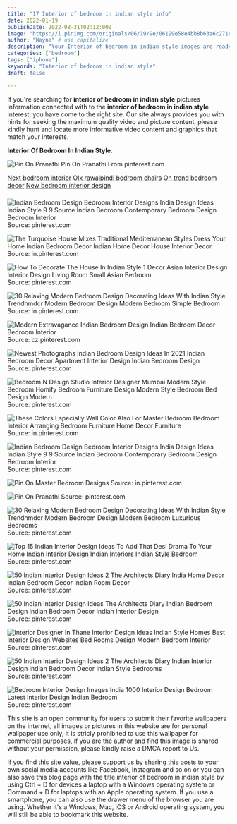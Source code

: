 ```yaml
---
title: "17 Interior of bedroom in indian style info"
date: 2022-01-19
publishDate: 2022-08-31T02:12:00Z
image: "https://i.pinimg.com/originals/06/19/9e/06199e58e4bb8b63a6c271c79fc5d5b1.jpg"
author: "Wayne" # use capitalize
description: "Your Interior of bedroom in indian style images are ready. Interior of bedroom in indian style are a topic that is being searched for and liked by netizens today. You can Download the Interior of bedroom in indian style files here. Download all free images."
categories: ["bedroom"]
tags: ["iphone"]
keywords: "Interior of bedroom in indian style"
draft: false

---
```


If you're searching for **interior of bedroom in indian style** pictures information connected with to the **interior of bedroom in indian style** interest, you have come to the right  site.  Our site always  provides you with  hints  for seeking  the maximum  quality video and picture  content, please kindly hunt and locate more informative video content and graphics  that match your interests.

**Interior Of Bedroom In Indian Style**. 

![Pin On Pranathi](https://i.pinimg.com/originals/2f/9e/eb/2f9eeb335725659599e7ee8bfd83eb14.jpg "Pin On Pranathi")
Pin On Pranathi From pinterest.com

[Next bedroom interior](/next-bedroom-interior/)
[Olx rawalpindi bedroom chairs](/olx-rawalpindi-bedroom-chairs/)
[On trend bedroom decor](/on-trend-bedroom-decor/)
[New bedroom interior design](/new-bedroom-interior-design/)



### 

 


![Indian Bedroom Design Bedroom Interior Designs India Design Ideas Indian Style 9 9 Source Indian Bedroom Contemporary Bedroom Design Bedroom Interior](https://i.pinimg.com/originals/ec/34/60/ec3460eec159ec6870db8b062d62a479.jpg "Indian Bedroom Design Bedroom Interior Designs India Design Ideas Indian Style 9 9 Source Indian Bedroom Contemporary Bedroom Design Bedroom Interior")
Source: pinterest.com

 

![The Turquoise House Mixes Traditional Mediterranean Styles Dress Your Home Indian Bedroom Decor Indian Home Decor House Interior Decor](https://i.pinimg.com/originals/f6/eb/5e/f6eb5e42f08164c9bf379bb434e5b2df.jpg "The Turquoise House Mixes Traditional Mediterranean Styles Dress Your Home Indian Bedroom Decor Indian Home Decor House Interior Decor")
Source: in.pinterest.com

 

![How To Decorate The House In Indian Style 1 Decor Asian Interior Design Interior Design Living Room Small Asian Bedroom](https://i.pinimg.com/736x/f3/76/13/f37613dd4c8b97530a57c7f15ba2163e--how-to-decorate-indian-style.jpg "How To Decorate The House In Indian Style 1 Decor Asian Interior Design Interior Design Living Room Small Asian Bedroom")
Source: pinterest.com

 

![30 Relaxing Modern Bedroom Design Decorating Ideas With Indian Style Trendhmdcr Modern Bedroom Design Modern Bedroom Simple Bedroom](https://i.pinimg.com/originals/cb/8e/4b/cb8e4b44389fcd0c828b298f19fc34fe.jpg "30 Relaxing Modern Bedroom Design Decorating Ideas With Indian Style Trendhmdcr Modern Bedroom Design Modern Bedroom Simple Bedroom")
Source: in.pinterest.com

 

![Modern Extravagance Indian Bedroom Design Indian Bedroom Decor Bedroom Interior](https://i.pinimg.com/originals/67/05/56/670556fcff589d4d2d933544d97e12c2.jpg "Modern Extravagance Indian Bedroom Design Indian Bedroom Decor Bedroom Interior")
Source: cz.pinterest.com

 

![Newest Photographs Indian Bedroom Design Ideas In 2021 Indian Bedroom Decor Apartment Interior Design Indian Bedroom Design](https://i.pinimg.com/736x/55/6c/9c/556c9ce4ce88050f5431aef770ab273a.jpg "Newest Photographs Indian Bedroom Design Ideas In 2021 Indian Bedroom Decor Apartment Interior Design Indian Bedroom Design")
Source: pinterest.com

 

![Bedroom N Design Studio Interior Designer Mumbai Modern Style Bedroom Homify Bedroom Furniture Design Modern Style Bedroom Bed Design Modern](https://i.pinimg.com/originals/04/7c/39/047c3915f44892ea116788b5c6b3e6b1.jpg "Bedroom N Design Studio Interior Designer Mumbai Modern Style Bedroom Homify Bedroom Furniture Design Modern Style Bedroom Bed Design Modern")
Source: pinterest.com

 

![These Colors Especially Wall Color Also For Master Bedroom Bedroom Interior Arranging Bedroom Furniture Home Decor Furniture](https://i.pinimg.com/originals/56/45/69/5645694760c2ccaea859ead0ab976483.jpg "These Colors Especially Wall Color Also For Master Bedroom Bedroom Interior Arranging Bedroom Furniture Home Decor Furniture")
Source: in.pinterest.com

 

![Indian Bedroom Design Bedroom Interior Designs India Design Ideas Indian Style 9 9 Source Indian Bedroom Contemporary Bedroom Design Bedroom Interior](https://i.pinimg.com/736x/ec/34/60/ec3460eec159ec6870db8b062d62a479.jpg "Indian Bedroom Design Bedroom Interior Designs India Design Ideas Indian Style 9 9 Source Indian Bedroom Contemporary Bedroom Design Bedroom Interior")
Source: pinterest.com

 

![Pin On Master Bedroom Designs](https://i.pinimg.com/736x/45/56/9f/45569f267efee83e757ade9dec40ee57--luxury-bedroom-design-luxury-bedrooms.jpg "Pin On Master Bedroom Designs")
Source: in.pinterest.com

 

![Pin On Pranathi](https://i.pinimg.com/originals/2f/9e/eb/2f9eeb335725659599e7ee8bfd83eb14.jpg "Pin On Pranathi")
Source: pinterest.com

 

![30 Relaxing Modern Bedroom Design Decorating Ideas With Indian Style Trendhmdcr Modern Bedroom Design Modern Bedroom Luxurious Bedrooms](https://i.pinimg.com/originals/59/30/99/59309909e3aa17555106cb731f1a679f.jpg "30 Relaxing Modern Bedroom Design Decorating Ideas With Indian Style Trendhmdcr Modern Bedroom Design Modern Bedroom Luxurious Bedrooms")
Source: pinterest.com

 

![Top 15 Indian Interior Design Ideas To Add That Desi Drama To Your Home Indian Interior Design Indian Interiors Indian Style Bedroom](https://i.pinimg.com/originals/e1/7b/3e/e17b3e7281e1d4eab604aa9953dab44b.jpg "Top 15 Indian Interior Design Ideas To Add That Desi Drama To Your Home Indian Interior Design Indian Interiors Indian Style Bedroom")
Source: pinterest.com

 

![50 Indian Interior Design Ideas 2 The Architects Diary India Home Decor Indian Bedroom Decor Indian Room Decor](https://i.pinimg.com/474x/35/0d/06/350d06670dd5cecb1df4f02d73e8f90f.jpg "50 Indian Interior Design Ideas 2 The Architects Diary India Home Decor Indian Bedroom Decor Indian Room Decor")
Source: pinterest.com

 

![50 Indian Interior Design Ideas The Architects Diary Indian Bedroom Design Indian Bedroom Decor Indian Interior Design](https://i.pinimg.com/originals/b5/0f/89/b50f897882fb54656671f25d47559ba5.jpg "50 Indian Interior Design Ideas The Architects Diary Indian Bedroom Design Indian Bedroom Decor Indian Interior Design")
Source: pinterest.com

 

![Interior Designer In Thane Interior Design Ideas Indian Style Homes Best Interior Design Websites Bed Rooms Design Modern Bedroom Interior](https://i.pinimg.com/originals/68/a7/5d/68a75d5bcb8aae2eef25494cb596db14.jpg "Interior Designer In Thane Interior Design Ideas Indian Style Homes Best Interior Design Websites Bed Rooms Design Modern Bedroom Interior")
Source: pinterest.com

 

![50 Indian Interior Design Ideas 2 The Architects Diary Indian Interior Design Indian Bedroom Decor Indian Style Bedrooms](https://i.pinimg.com/564x/ca/4c/75/ca4c751fbc0e5ba12995240695ce051a.jpg "50 Indian Interior Design Ideas 2 The Architects Diary Indian Interior Design Indian Bedroom Decor Indian Style Bedrooms")
Source: pinterest.com

 

![Bedroom Interior Design Images India 1000 Interior Design Bedroom Latest Interior Design Indian Bedroom](https://i.pinimg.com/originals/06/19/9e/06199e58e4bb8b63a6c271c79fc5d5b1.jpg "Bedroom Interior Design Images India 1000 Interior Design Bedroom Latest Interior Design Indian Bedroom")
Source: pinterest.com

 

This site is an open community for users to submit their favorite wallpapers on the internet, all images or pictures in this website are for personal wallpaper use only, it is stricly prohibited to use this wallpaper for commercial purposes, if you are the author and find this image is shared without your permission, please kindly raise a DMCA report to Us.

If you find this site value, please support us by sharing this posts to your own social media accounts like Facebook, Instagram and so on or you can also save this blog page with the title interior of bedroom in indian style by using Ctrl + D for devices a laptop with a Windows operating system or Command + D for laptops with an Apple operating system. If you use a smartphone, you can also use the drawer menu of the browser you are using. Whether it's a Windows, Mac, iOS or Android operating system, you will still be able to bookmark this website.
